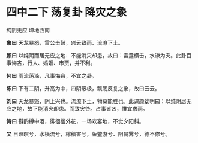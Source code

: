 # 四中二下 荡复卦 降灾之象

纯阴无应 坤地西南

**象曰** 天龙暴怒，雷公击鼓，兴云致雨．流潦下土。

**颜曰** 以纯阴而居无应之地．不能消灾却患，故曰：雷霆横击，水潦为灾。此卦百事悔吝，行人、婚姻、市贾，并不利。

**何曰** 雨流荡涤，凡事悔吝，不宜之卦。

**陈曰** 下有二阴，升高为中，四阴蔽极，飘荡反复之象，故曰云云。

**刘曰** 天龙暴怒，阴上兴也。流潦下土，物莫能胜也。此课颜幼明曰：以纯阴居无应之地，故下能消灾却患。而致灾咎。占事皆凶，惟宜求雨。

**诗曰** 斟酌樽中酒，徘徊槛外花，一场欢宴地，不觉夕阳斜。

**又** 日暝暝兮，水横流兮，稼穑害兮，鱼鳖游兮．阳曷霁兮，德不修兮。
